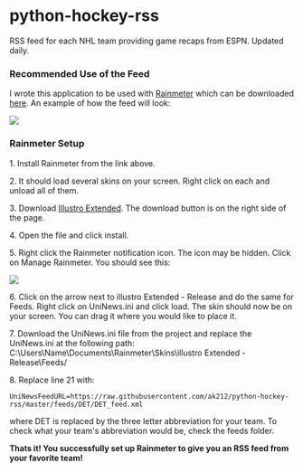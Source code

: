 python-hockey-rss
=============
<body>
  <p>RSS feed for each NHL team providing game recaps from ESPN. Updated daily.</p>
  
  <h3>Recommended Use of the Feed</h3>
  <p>I wrote this application to be used with <a href="http://rainmeter.net">Rainmeter</a> which can be downloaded <a href="https://github.com/rainmeter/rainmeter/releases/download/v3.1.0.2190/Rainmeter-3.1.exe">here</a>. An example of how the feed will look: </p>
  <img src="http://i.imgur.com/bYFszSQ.png"/>
  
  <h3>Rainmeter Setup</h3>
  <p>1. Install Rainmeter from the link above.</p>
  <p>2. It should load several skins on your screen. Right click on each and unload all of them.</p>
  <p>3. Download <a href="http://www.deviantart.com/download/314413439/illustro_extended___1_3_1_by_harleygorillason-d576yyn.rmskin?token=5e05fa012c6856eb6a03a4441705c9d79b016648&ts=1411948780"> Illustro Extended</a>. The download button is on the right side of the page.</p>
  <p>4. Open the file and click install.</p>
  <p>5. Right click the Rainmeter notification icon. The icon may be hidden. Click on Manage Rainmeter. You should see this:</p>
  <img src="http://i.imgur.com/xfBaTVZ.png">
  <p>6. Click on the arrow next to illustro Extended - Release and do the same for Feeds. Right click on UniNews.ini and click load. The skin should now be on your screen. You can drag it where you would like to place it.</p>
  <p>7. Download the UniNews.ini file from the project and replace the UniNews.ini at the following path: C:\Users\Name\Documents\Rainmeter\Skins\illustro Extended - Release\Feeds/</p>
  <p>8. Replace line 21 with:<p/>
  <code>UniNewsFeedURL=https://raw.githubusercontent.com/ak212/python-hockey-rss/master/feeds/DET/DET_feed.xml</code>
  <p>where DET is replaced by the three letter abbreviation for your team. To check what your team's abbreviation would be, check the feeds folder.</p>
  <strong>Thats it! You successfully set up Rainmeter to give you an RSS feed from your favorite team!</strong>
  
</body>
